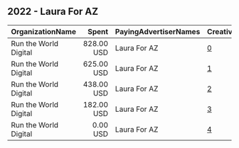 ## 2022 - Laura For AZ 
|OrganizationName|Spent|PayingAdvertiserNames|CreativeUrls|Impressions|Genders|AgeBrackets|CountryCodes|BillingAddresses|CandidateBallotInformation|
|:---|---:|:---|:---|---:|:---|:---|:---|:---|:---|
|Run the World Digital|828.00 USD|Laura For AZ|[0](https://www.snap.com/political-ads/asset/12a2e25af4021c6fc47e968b7f061d1d1203bb3a6403f1f0778860dda83b25c6?mediaType=mp4)|32,431||18+|united states|"1324 Spaight St,Madison,53703,US"|Laura Terech|
|Run the World Digital|625.00 USD|Laura For AZ|[1](https://www.snap.com/political-ads/asset/dc5e60b113909225a440ed88260be5fa32f5fe527c6b5c6598dd2c945b5d3aa3?mediaType=mp4)|25,923||18+|united states|"1324 Spaight St,Madison,53703,US"|Laura Terech|
|Run the World Digital|438.00 USD|Laura For AZ|[2](https://www.snap.com/political-ads/asset/dc5e60b113909225a440ed88260be5fa32f5fe527c6b5c6598dd2c945b5d3aa3?mediaType=mp4)|19,162||18+|united states|"1324 Spaight St,Madison,53703,US"|Laura Terech|
|Run the World Digital|182.00 USD|Laura For AZ|[3](https://www.snap.com/political-ads/asset/1081f2ffdc3c237735996a09bfaadb12eb6d1496fe467c71f9f324b93037c37d?mediaType=mp4)|7,861||18+|united states|"1324 Spaight St,Madison,53703,US"|Laura Terech|
|Run the World Digital|0.00 USD|Laura For AZ|[4](https://www.snap.com/political-ads/asset/dc603d6059b57f064f2cea1e3dbe193ec35dfec7a57409185b432213a945960b?mediaType=mp4)|172||18+|united states|"1324 Spaight St,Madison,53703,US"|Laura Terech|
